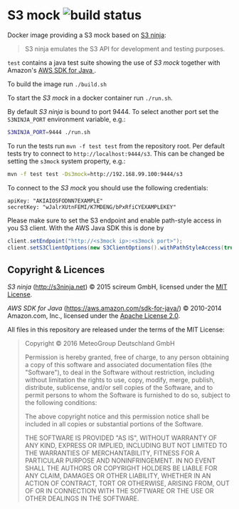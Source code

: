 
S3 mock ![build status](https://travis-ci.org/MeteoGroup/s3mock.svg)
=======

Docker image providing a S3 mock based on
[S3 ninja](http://s3ninja.net/):

> S3 ninja emulates the S3 API for development and testing purposes.

`test` contains a java test suite showing the use of _S3 mock_ together
with Amazon's [AWS SDK for Java ](https://aws.amazon.com/sdk-for-java/).

To build the image run `./build.sh`

To start the _S3 mock_ in a docker container run `./run.sh`.

By default _S3 ninja_ is bound to port 9444. To select another port set
the `S3NINJA_PORT` environment variable, e.g.:

```bash
S3NINJA_PORT=9444 ./run.sh
```


To run the tests run `mvn -f test test` from the repository root. Per default
tests try to connect to `http://localhost:9444/s3`. This can be changed be
setting the `s3mock` system property, e.g.:

```bash
mvn -f test test -Ds3mock=http://192.168.99.100:9444/s3
```


To connect to the _S3 mock_ you should use the following credentials:

```json5
apiKey: "AKIAIOSFODNN7EXAMPLE"
secretKey: "wJalrXUtnFEMI/K7MDENG/bPxRfiCYEXAMPLEKEY"
```

Please make sure to set the S3 endpoint and enable path-style access in you S3
client. With the AWS Java SDK this is done by

```java
client.setEndpoint("http://<s3mock ip>:<s3mock port>");
client.setS3ClientOptions(new S3ClientOptions().withPathStyleAccess(true));
```

Copyright & Licences
--------------------

*S3 ninja* (http://s3ninja.net) © 2015 scireum GmbH,
licensed under the [MIT License](http://s3ninja.net).

*AWS SDK for Java* (https://aws.amazon.com/sdk-for-java/) © 2010-2014 Amazon.com, Inc.,
licensed under the [Apache License 2.0](http://www.apache.org/licenses/).

All files in this repository are released under the terms of the MIT License:

> Copyright © 2016 MeteoGroup Deutschland GmbH
>
> Permission is hereby granted, free of charge, to any person obtaining a copy
> of this software and associated documentation files (the "Software"), to deal
> in the Software without restriction, including without limitation the rights
> to use, copy, modify, merge, publish, distribute, sublicense, and/or sell
> copies of the Software, and to permit persons to whom the Software is
> furnished to do so, subject to the following conditions:
>
> The above copyright notice and this permission notice shall be included in
> all copies or substantial portions of the Software.
>
> THE SOFTWARE IS PROVIDED "AS IS", WITHOUT WARRANTY OF ANY KIND, EXPRESS OR
> IMPLIED, INCLUDING BUT NOT LIMITED TO THE WARRANTIES OF MERCHANTABILITY,
> FITNESS FOR A PARTICULAR PURPOSE AND NONINFRINGEMENT. IN NO EVENT SHALL THE
> AUTHORS OR COPYRIGHT HOLDERS BE LIABLE FOR ANY CLAIM, DAMAGES OR OTHER
> LIABILITY, WHETHER IN AN ACTION OF CONTRACT, TORT OR OTHERWISE, ARISING FROM,
> OUT OF OR IN CONNECTION WITH THE SOFTWARE OR THE USE OR OTHER DEALINGS IN THE
> SOFTWARE.
